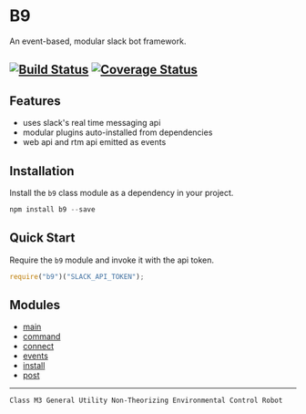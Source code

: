 # B9
An event-based, modular slack bot framework.

[![Build Status](https://travis-ci.org/mhelgeson/b9.svg?branch=master)](https://travis-ci.org/mhelgeson/b9)
[![Coverage Status](https://coveralls.io/repos/github/mhelgeson/b9/badge.svg?branch=master)](https://coveralls.io/github/mhelgeson/b9?branch=master)
---

## Features
- uses slack's real time messaging api
- modular plugins auto-installed from dependencies
- web api and rtm api emitted as events

## Installation
Install the `b9` class module as a dependency in your project.

```js
npm install b9 --save
```

## Quick Start
Require the `b9` module and invoke it with the api token.

```js
require("b9")("SLACK_API_TOKEN");
```

## Modules
- [main](./src)
- [command](./src/command)
- [connect](./src/connect)
- [events](./src/events)
- [install](./src/install)
- [post](./src/post)

---

`Class M3 General Utility Non-Theorizing Environmental Control Robot`
